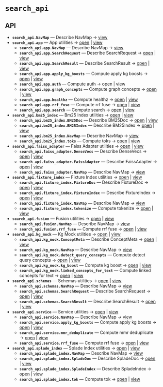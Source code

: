 # `search_api`

<!-- START doctoc generated TOC please keep comment here to allow auto update -->
<!-- END doctoc generated TOC please keep comment here to allow auto update -->

## API
- **`search_api.NavMap`** — Describe NavMap → [view](https://github.com/paul-heyse/kgfoundry/blob/326cba7089fce0d0bc5d078ad95af075ddc7117d/src/kgfoundry_common/navmap_types.py#L32-L45)
- **`search_api.app`** — App utilities → [open](./app.py:1:1) | [view](https://github.com/paul-heyse/kgfoundry/blob/326cba7089fce0d0bc5d078ad95af075ddc7117d/src/search_api/app.py#L1)
  - **`search_api.app.NavMap`** — Describe NavMap → [view](https://github.com/paul-heyse/kgfoundry/blob/326cba7089fce0d0bc5d078ad95af075ddc7117d/src/kgfoundry_common/navmap_types.py#L32-L45)
  - **`search_api.app.SearchRequest`** — Describe SearchRequest → [open](./schemas.py:28:1) | [view](https://github.com/paul-heyse/kgfoundry/blob/326cba7089fce0d0bc5d078ad95af075ddc7117d/src/search_api/schemas.py#L28-L34)
  - **`search_api.app.SearchResult`** — Describe SearchResult → [open](./schemas.py:38:1) | [view](https://github.com/paul-heyse/kgfoundry/blob/326cba7089fce0d0bc5d078ad95af075ddc7117d/src/search_api/schemas.py#L38-L48)
  - **`search_api.app.apply_kg_boosts`** — Compute apply kg boosts → [open](./app.py:223:1) | [view](https://github.com/paul-heyse/kgfoundry/blob/326cba7089fce0d0bc5d078ad95af075ddc7117d/src/search_api/app.py#L223-L278)
  - **`search_api.app.auth`** — Compute auth → [open](./app.py:110:1) | [view](https://github.com/paul-heyse/kgfoundry/blob/326cba7089fce0d0bc5d078ad95af075ddc7117d/src/search_api/app.py#L110-L144)
  - **`search_api.app.graph_concepts`** — Compute graph concepts → [open](./app.py:371:1) | [view](https://github.com/paul-heyse/kgfoundry/blob/326cba7089fce0d0bc5d078ad95af075ddc7117d/src/search_api/app.py#L371-L409)
  - **`search_api.app.healthz`** — Compute healthz → [open](./app.py:148:1) | [view](https://github.com/paul-heyse/kgfoundry/blob/326cba7089fce0d0bc5d078ad95af075ddc7117d/src/search_api/app.py#L148-L181)
  - **`search_api.app.rrf_fuse`** — Compute rrf fuse → [open](./app.py:185:1) | [view](https://github.com/paul-heyse/kgfoundry/blob/326cba7089fce0d0bc5d078ad95af075ddc7117d/src/search_api/app.py#L185-L219)
  - **`search_api.app.search`** — Compute search → [open](./app.py:282:1) | [view](https://github.com/paul-heyse/kgfoundry/blob/326cba7089fce0d0bc5d078ad95af075ddc7117d/src/search_api/app.py#L282-L367)
- **`search_api.bm25_index`** — Bm25 Index utilities → [open](./bm25_index.py:1:1) | [view](https://github.com/paul-heyse/kgfoundry/blob/326cba7089fce0d0bc5d078ad95af075ddc7117d/src/search_api/bm25_index.py#L1)
  - **`search_api.bm25_index.BM25Doc`** — Describe BM25Doc → [open](./bm25_index.py:68:1) | [view](https://github.com/paul-heyse/kgfoundry/blob/326cba7089fce0d0bc5d078ad95af075ddc7117d/src/search_api/bm25_index.py#L68-L77)
  - **`search_api.bm25_index.BM25Index`** — Describe BM25Index → [open](./bm25_index.py:81:1) | [view](https://github.com/paul-heyse/kgfoundry/blob/326cba7089fce0d0bc5d078ad95af075ddc7117d/src/search_api/bm25_index.py#L81-L375)
  - **`search_api.bm25_index.NavMap`** — Describe NavMap → [view](https://github.com/paul-heyse/kgfoundry/blob/326cba7089fce0d0bc5d078ad95af075ddc7117d/src/kgfoundry_common/navmap_types.py#L32-L45)
  - **`search_api.bm25_index.toks`** — Compute toks → [open](./bm25_index.py:36:1) | [view](https://github.com/paul-heyse/kgfoundry/blob/326cba7089fce0d0bc5d078ad95af075ddc7117d/src/search_api/bm25_index.py#L36-L64)
- **`search_api.faiss_adapter`** — Faiss Adapter utilities → [open](./faiss_adapter.py:1:1) | [view](https://github.com/paul-heyse/kgfoundry/blob/326cba7089fce0d0bc5d078ad95af075ddc7117d/src/search_api/faiss_adapter.py#L1)
  - **`search_api.faiss_adapter.DenseVecs`** — Describe DenseVecs → [open](./faiss_adapter.py:50:1) | [view](https://github.com/paul-heyse/kgfoundry/blob/326cba7089fce0d0bc5d078ad95af075ddc7117d/src/search_api/faiss_adapter.py#L50-L55)
  - **`search_api.faiss_adapter.FaissAdapter`** — Describe FaissAdapter → [open](./faiss_adapter.py:59:1) | [view](https://github.com/paul-heyse/kgfoundry/blob/326cba7089fce0d0bc5d078ad95af075ddc7117d/src/search_api/faiss_adapter.py#L59-L267)
  - **`search_api.faiss_adapter.NavMap`** — Describe NavMap → [view](https://github.com/paul-heyse/kgfoundry/blob/326cba7089fce0d0bc5d078ad95af075ddc7117d/src/kgfoundry_common/navmap_types.py#L32-L45)
- **`search_api.fixture_index`** — Fixture Index utilities → [open](./fixture_index.py:1:1) | [view](https://github.com/paul-heyse/kgfoundry/blob/326cba7089fce0d0bc5d078ad95af075ddc7117d/src/search_api/fixture_index.py#L1)
  - **`search_api.fixture_index.FixtureDoc`** — Describe FixtureDoc → [open](./fixture_index.py:66:1) | [view](https://github.com/paul-heyse/kgfoundry/blob/326cba7089fce0d0bc5d078ad95af075ddc7117d/src/search_api/fixture_index.py#L66-L74)
  - **`search_api.fixture_index.FixtureIndex`** — Describe FixtureIndex → [open](./fixture_index.py:78:1) | [view](https://github.com/paul-heyse/kgfoundry/blob/326cba7089fce0d0bc5d078ad95af075ddc7117d/src/search_api/fixture_index.py#L78-L249)
  - **`search_api.fixture_index.NavMap`** — Describe NavMap → [view](https://github.com/paul-heyse/kgfoundry/blob/326cba7089fce0d0bc5d078ad95af075ddc7117d/src/kgfoundry_common/navmap_types.py#L32-L45)
  - **`search_api.fixture_index.tokenize`** — Compute tokenize → [open](./fixture_index.py:34:1) | [view](https://github.com/paul-heyse/kgfoundry/blob/326cba7089fce0d0bc5d078ad95af075ddc7117d/src/search_api/fixture_index.py#L34-L62)
- **`search_api.fusion`** — Fusion utilities → [open](./fusion.py:1:1) | [view](https://github.com/paul-heyse/kgfoundry/blob/326cba7089fce0d0bc5d078ad95af075ddc7117d/src/search_api/fusion.py#L1)
  - **`search_api.fusion.NavMap`** — Describe NavMap → [view](https://github.com/paul-heyse/kgfoundry/blob/326cba7089fce0d0bc5d078ad95af075ddc7117d/src/kgfoundry_common/navmap_types.py#L32-L45)
  - **`search_api.fusion.rrf_fuse`** — Compute rrf fuse → [open](./fusion.py:26:1) | [view](https://github.com/paul-heyse/kgfoundry/blob/326cba7089fce0d0bc5d078ad95af075ddc7117d/src/search_api/fusion.py#L26-L60)
- **`search_api.kg_mock`** — Kg Mock utilities → [open](./kg_mock.py:1:1) | [view](https://github.com/paul-heyse/kgfoundry/blob/326cba7089fce0d0bc5d078ad95af075ddc7117d/src/search_api/kg_mock.py#L1)
  - **`search_api.kg_mock.ConceptMeta`** — Describe ConceptMeta → [open](./kg_mock.py:25:1) | [view](https://github.com/paul-heyse/kgfoundry/blob/326cba7089fce0d0bc5d078ad95af075ddc7117d/src/search_api/kg_mock.py#L25-L29)
  - **`search_api.kg_mock.NavMap`** — Describe NavMap → [view](https://github.com/paul-heyse/kgfoundry/blob/326cba7089fce0d0bc5d078ad95af075ddc7117d/src/kgfoundry_common/navmap_types.py#L32-L45)
  - **`search_api.kg_mock.detect_query_concepts`** — Compute detect query concepts → [open](./kg_mock.py:45:1) | [view](https://github.com/paul-heyse/kgfoundry/blob/326cba7089fce0d0bc5d078ad95af075ddc7117d/src/search_api/kg_mock.py#L45-L78)
  - **`search_api.kg_mock.kg_boost`** — Compute kg boost → [open](./kg_mock.py:119:1) | [view](https://github.com/paul-heyse/kgfoundry/blob/326cba7089fce0d0bc5d078ad95af075ddc7117d/src/search_api/kg_mock.py#L119-L159)
  - **`search_api.kg_mock.linked_concepts_for_text`** — Compute linked concepts for text → [open](./kg_mock.py:82:1) | [view](https://github.com/paul-heyse/kgfoundry/blob/326cba7089fce0d0bc5d078ad95af075ddc7117d/src/search_api/kg_mock.py#L82-L115)
- **`search_api.schemas`** — Schemas utilities → [open](./schemas.py:1:1) | [view](https://github.com/paul-heyse/kgfoundry/blob/326cba7089fce0d0bc5d078ad95af075ddc7117d/src/search_api/schemas.py#L1)
  - **`search_api.schemas.NavMap`** — Describe NavMap → [view](https://github.com/paul-heyse/kgfoundry/blob/326cba7089fce0d0bc5d078ad95af075ddc7117d/src/kgfoundry_common/navmap_types.py#L32-L45)
  - **`search_api.schemas.SearchRequest`** — Describe SearchRequest → [open](./schemas.py:28:1) | [view](https://github.com/paul-heyse/kgfoundry/blob/326cba7089fce0d0bc5d078ad95af075ddc7117d/src/search_api/schemas.py#L28-L34)
  - **`search_api.schemas.SearchResult`** — Describe SearchResult → [open](./schemas.py:38:1) | [view](https://github.com/paul-heyse/kgfoundry/blob/326cba7089fce0d0bc5d078ad95af075ddc7117d/src/search_api/schemas.py#L38-L48)
- **`search_api.service`** — Service utilities → [open](./service.py:1:1) | [view](https://github.com/paul-heyse/kgfoundry/blob/326cba7089fce0d0bc5d078ad95af075ddc7117d/src/search_api/service.py#L1)
  - **`search_api.service.NavMap`** — Describe NavMap → [view](https://github.com/paul-heyse/kgfoundry/blob/326cba7089fce0d0bc5d078ad95af075ddc7117d/src/kgfoundry_common/navmap_types.py#L32-L45)
  - **`search_api.service.apply_kg_boosts`** — Compute apply kg boosts → [open](./service.py:91:1) | [view](https://github.com/paul-heyse/kgfoundry/blob/326cba7089fce0d0bc5d078ad95af075ddc7117d/src/search_api/service.py#L91-L122)
  - **`search_api.service.mmr_deduplicate`** — Compute mmr deduplicate → [open](./service.py:126:1) | [view](https://github.com/paul-heyse/kgfoundry/blob/326cba7089fce0d0bc5d078ad95af075ddc7117d/src/search_api/service.py#L126-L159)
  - **`search_api.service.rrf_fuse`** — Compute rrf fuse → [open](./service.py:52:1) | [view](https://github.com/paul-heyse/kgfoundry/blob/326cba7089fce0d0bc5d078ad95af075ddc7117d/src/search_api/service.py#L52-L87)
- **`search_api.splade_index`** — Splade Index utilities → [open](./splade_index.py:1:1) | [view](https://github.com/paul-heyse/kgfoundry/blob/326cba7089fce0d0bc5d078ad95af075ddc7117d/src/search_api/splade_index.py#L1)
  - **`search_api.splade_index.NavMap`** — Describe NavMap → [view](https://github.com/paul-heyse/kgfoundry/blob/326cba7089fce0d0bc5d078ad95af075ddc7117d/src/kgfoundry_common/navmap_types.py#L32-L45)
  - **`search_api.splade_index.SpladeDoc`** — Describe SpladeDoc → [open](./splade_index.py:65:1) | [view](https://github.com/paul-heyse/kgfoundry/blob/326cba7089fce0d0bc5d078ad95af075ddc7117d/src/search_api/splade_index.py#L65-L72)
  - **`search_api.splade_index.SpladeIndex`** — Describe SpladeIndex → [open](./splade_index.py:76:1) | [view](https://github.com/paul-heyse/kgfoundry/blob/326cba7089fce0d0bc5d078ad95af075ddc7117d/src/search_api/splade_index.py#L76-L235)
  - **`search_api.splade_index.tok`** — Compute tok → [open](./splade_index.py:33:1) | [view](https://github.com/paul-heyse/kgfoundry/blob/326cba7089fce0d0bc5d078ad95af075ddc7117d/src/search_api/splade_index.py#L33-L61)
